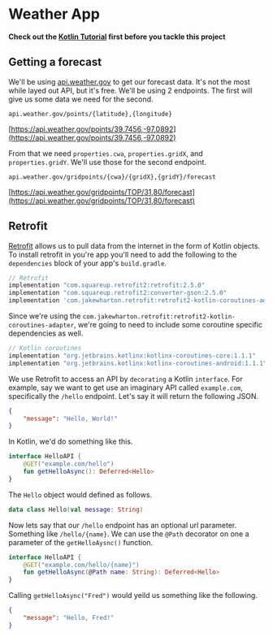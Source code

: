 # Weather App

**Check out the [Kotlin Tutorial](../../kotlin/) first before you tackle this project**

## Getting a forecast

We'll be using [api.weather.gov](https://api.weather.gov) to get our forecast data. It's not the most while layed out API, but it's free. We'll be using 2 endpoints. The first will give us some data we need for the second.

```
api.weather.gov/points/{latitude},{longitude}
```

[https://api.weather.gov/points/39.7456,-97.0892](https://api.weather.gov/points/39.7456,-97.0892)

From that we need `properties.cwa`, `properties.gridX`, and `properties.gridY`. We'll use those for the second endpoint.

```
api.weather.gov/gridpoints/{cwa}/{gridX},{gridY}/forecast
```
[https://api.weather.gov/gridpoints/TOP/31,80/forecast](https://api.weather.gov/gridpoints/TOP/31,80/forecast)

## Retrofit

[Retrofit](https://square.github.io/retrofit/) allows us to pull data from the internet in the form of Kotlin objects. To install retrofit in you're app you'll need to add the following to the `dependencies` block of your app's `build.gradle`.

```groovy
// Retrofit
implementation "com.squareup.retrofit2:retrofit:2.5.0"
implementation "com.squareup.retrofit2:converter-gson:2.5.0"
implementation 'com.jakewharton.retrofit:retrofit2-kotlin-coroutines-adapter:0.9.2'
```

Since we're using the `com.jakewharton.retrofit:retrofit2-kotlin-coroutines-adapter`, we're going to need to include some coroutine specific dependencies as well.

```groovy
// Kotlin coroutines
implementation "org.jetbrains.kotlinx:kotlinx-coroutines-core:1.1.1"
implementation "org.jetbrains.kotlinx:kotlinx-coroutines-android:1.1.1"
```

We use Retrofit to access an API by `decorating` a Kotlin `interface`. For example, say we want to get use an imaginary API called `example.com`, specifically the `/hello` endpoint. Let's say it will return the following JSON.

```json
{
    "message": "Hello, World!"
}
```

In Kotlin, we'd do something like this.

```kotlin
interface HelloAPI {
    @GET("example.com/hello")
    fun getHelloAsync(): Deferred<Hello>
}
```

The `Hello` object would defined as follows.

```kotlin
data class Hello(val message: String)
```

Now lets say that our `/hello` endpoint has an optional url parameter. Something like `/hello/{name}`. We can use the `@Path` decorator on one a parameter of the `getHelloAysnc()` function.

```kotlin
interface HelloAPI {
    @GET("example.com/hello/{name}")
    fun getHelloAsync(@Path name: String): Deferred<Hello>
}
```

Calling `getHelloAsync("Fred")` would yeild us something like the following.

```json
{
    "message": "Hello, Fred!"
}
```
